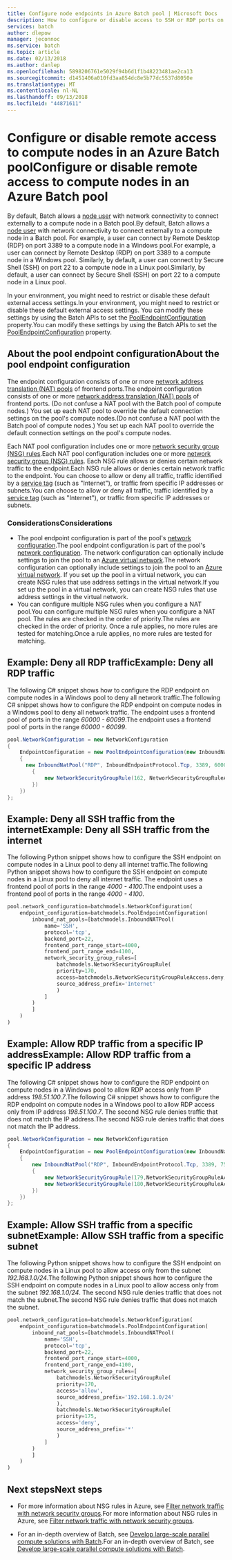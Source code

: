 ```yaml
---
title: Configure node endpoints in Azure Batch pool | Microsoft Docs
description: How to configure or disable access to SSH or RDP ports on compute nodes in an Azure Batch pool.
services: batch
author: dlepow
manager: jeconnoc
ms.service: batch
ms.topic: article
ms.date: 02/13/2018
ms.author: danlep
ms.openlocfilehash: 5898206761e5029f94b6d1f1b48223481ae2ca13
ms.sourcegitcommit: d1451406a010fd3aa854dc8e5b77dc5537d8050e
ms.translationtype: MT
ms.contentlocale: nl-NL
ms.lasthandoff: 09/13/2018
ms.locfileid: "44871611"
---
```

# <a name="configure-or-disable-remote-access-to-compute-nodes-in-an-azure-batch-pool"></a><span data-ttu-id="a7573-103">Configure or disable remote access to compute nodes in an Azure Batch pool</span><span class="sxs-lookup"><span data-stu-id="a7573-103">Configure or disable remote access to compute nodes in an Azure Batch pool</span></span>

<span data-ttu-id="a7573-104">By default, Batch allows a [node user](/rest/api/batchservice/computenode/adduser) with network connectivity to connect externally to a compute node in a Batch pool.</span><span class="sxs-lookup"><span data-stu-id="a7573-104">By default, Batch allows a [node user](/rest/api/batchservice/computenode/adduser) with network connectivity to connect externally to a compute node in a Batch pool.</span></span> <span data-ttu-id="a7573-105">For example, a user can connect by Remote Desktop (RDP) on port 3389 to a compute node in a Windows pool.</span><span class="sxs-lookup"><span data-stu-id="a7573-105">For example, a user can connect by Remote Desktop (RDP) on port 3389 to a compute node in a Windows pool.</span></span> <span data-ttu-id="a7573-106">Similarly, by default, a user can connect by Secure Shell (SSH) on port 22 to a compute node in a Linux pool.</span><span class="sxs-lookup"><span data-stu-id="a7573-106">Similarly, by default, a user can connect by Secure Shell (SSH) on port 22 to a compute node in a Linux pool.</span></span> 

<span data-ttu-id="a7573-107">In your environment, you might need to restrict or disable these default external access settings.</span><span class="sxs-lookup"><span data-stu-id="a7573-107">In your environment, you might need to restrict or disable these default external access settings.</span></span> <span data-ttu-id="a7573-108">You can modify these settings by using the Batch APIs to set the [PoolEndpointConfiguration](/rest/api/batchservice/pool/add#poolendpointconfiguration) property.</span><span class="sxs-lookup"><span data-stu-id="a7573-108">You can modify these settings by using the Batch APIs to set the [PoolEndpointConfiguration](/rest/api/batchservice/pool/add#poolendpointconfiguration) property.</span></span> 

## <a name="about-the-pool-endpoint-configuration"></a><span data-ttu-id="a7573-109">About the pool endpoint configuration</span><span class="sxs-lookup"><span data-stu-id="a7573-109">About the pool endpoint configuration</span></span>
<span data-ttu-id="a7573-110">The endpoint configuration consists of one or more [network address translation (NAT) pools](/rest/api/batchservice/pool/add#inboundnatpool) of frontend ports.</span><span class="sxs-lookup"><span data-stu-id="a7573-110">The endpoint configuration consists of one or more [network address translation (NAT) pools](/rest/api/batchservice/pool/add#inboundnatpool) of frontend ports.</span></span> <span data-ttu-id="a7573-111">(Do not confuse a NAT pool with the Batch pool of compute nodes.) You set up each NAT pool to override the default connection settings on the pool's compute nodes.</span><span class="sxs-lookup"><span data-stu-id="a7573-111">(Do not confuse a NAT pool with the Batch pool of compute nodes.) You set up each NAT pool to override the default connection settings on the pool's compute nodes.</span></span> 

<span data-ttu-id="a7573-112">Each NAT pool configuration includes one or more [network security group (NSG) rules](/rest/api/batchservice/pool/add#networksecuritygrouprule).</span><span class="sxs-lookup"><span data-stu-id="a7573-112">Each NAT pool configuration includes one or more [network security group (NSG) rules](/rest/api/batchservice/pool/add#networksecuritygrouprule).</span></span> <span data-ttu-id="a7573-113">Each NSG rule allows or denies certain network traffic to the endpoint.</span><span class="sxs-lookup"><span data-stu-id="a7573-113">Each NSG rule allows or denies certain network traffic to the endpoint.</span></span> <span data-ttu-id="a7573-114">You can choose to allow or deny all traffic, traffic identified by a [service tag](../virtual-network/security-overview.md#service-tags) (such as "Internet"), or traffic from specific IP addresses or subnets.</span><span class="sxs-lookup"><span data-stu-id="a7573-114">You can choose to allow or deny all traffic, traffic identified by a [service tag](../virtual-network/security-overview.md#service-tags) (such as "Internet"), or traffic from specific IP addresses or subnets.</span></span>

### <a name="considerations"></a><span data-ttu-id="a7573-115">Considerations</span><span class="sxs-lookup"><span data-stu-id="a7573-115">Considerations</span></span>
* <span data-ttu-id="a7573-116">The pool endpoint configuration is part of the pool's [network configuration](/rest/api/batchservice/pool/add#NetworkConfiguration).</span><span class="sxs-lookup"><span data-stu-id="a7573-116">The pool endpoint configuration is part of the pool's [network configuration](/rest/api/batchservice/pool/add#NetworkConfiguration).</span></span> <span data-ttu-id="a7573-117">The network configuration can optionally include settings to join the pool to an [Azure virtual network](batch-virtual-network.md).</span><span class="sxs-lookup"><span data-stu-id="a7573-117">The network configuration can optionally include settings to join the pool to an [Azure virtual network](batch-virtual-network.md).</span></span> <span data-ttu-id="a7573-118">If you set up the pool in a virtual network, you can create NSG rules that use address settings in the virtual network.</span><span class="sxs-lookup"><span data-stu-id="a7573-118">If you set up the pool in a virtual network, you can create NSG rules that use address settings in the virtual network.</span></span>
* <span data-ttu-id="a7573-119">You can configure multiple NSG rules when you configure a NAT pool.</span><span class="sxs-lookup"><span data-stu-id="a7573-119">You can configure multiple NSG rules when you configure a NAT pool.</span></span> <span data-ttu-id="a7573-120">The rules are checked in the order of priority.</span><span class="sxs-lookup"><span data-stu-id="a7573-120">The rules are checked in the order of priority.</span></span> <span data-ttu-id="a7573-121">Once a rule applies, no more rules are tested for matching.</span><span class="sxs-lookup"><span data-stu-id="a7573-121">Once a rule applies, no more rules are tested for matching.</span></span>


## <a name="example-deny-all-rdp-traffic"></a><span data-ttu-id="a7573-122">Example: Deny all RDP traffic</span><span class="sxs-lookup"><span data-stu-id="a7573-122">Example: Deny all RDP traffic</span></span>

<span data-ttu-id="a7573-123">The following C# snippet shows how to configure the RDP endpoint on compute nodes in a Windows pool to deny all network traffic.</span><span class="sxs-lookup"><span data-stu-id="a7573-123">The following C# snippet shows how to configure the RDP endpoint on compute nodes in a Windows pool to deny all network traffic.</span></span> <span data-ttu-id="a7573-124">The endpoint uses a frontend pool of ports in the range *60000 - 60099*.</span><span class="sxs-lookup"><span data-stu-id="a7573-124">The endpoint uses a frontend pool of ports in the range *60000 - 60099*.</span></span> 

```csharp
pool.NetworkConfiguration = new NetworkConfiguration
{
    EndpointConfiguration = new PoolEndpointConfiguration(new InboundNatPool[]
    {
      new InboundNatPool("RDP", InboundEndpointProtocol.Tcp, 3389, 60000, 60099, new NetworkSecurityGroupRule[]
        {
            new NetworkSecurityGroupRule(162, NetworkSecurityGroupRuleAccess.Deny, "*"),
        })
    })    
};
```

## <a name="example-deny-all-ssh-traffic-from-the-internet"></a><span data-ttu-id="a7573-125">Example: Deny all SSH traffic from the internet</span><span class="sxs-lookup"><span data-stu-id="a7573-125">Example: Deny all SSH traffic from the internet</span></span>

<span data-ttu-id="a7573-126">The following Python snippet shows how to configure the SSH endpoint on compute nodes in a Linux pool to deny all internet traffic.</span><span class="sxs-lookup"><span data-stu-id="a7573-126">The following Python snippet shows how to configure the SSH endpoint on compute nodes in a Linux pool to deny all internet traffic.</span></span> <span data-ttu-id="a7573-127">The endpoint uses a frontend pool of ports in the range *4000 - 4100*.</span><span class="sxs-lookup"><span data-stu-id="a7573-127">The endpoint uses a frontend pool of ports in the range *4000 - 4100*.</span></span> 

```python
pool.network_configuration=batchmodels.NetworkConfiguration(
    endpoint_configuration=batchmodels.PoolEndpointConfiguration(
        inbound_nat_pools=[batchmodels.InboundNATPool(
            name='SSH',
            protocol='tcp',
            backend_port=22,
            frontend_port_range_start=4000,
            frontend_port_range_end=4100,
            network_security_group_rules=[
                batchmodels.NetworkSecurityGroupRule(
                priority=170,
                access=batchmodels.NetworkSecurityGroupRuleAccess.deny,
                source_address_prefix='Internet'
                )
            ]
        )
        ]
    ) 
)
```

## <a name="example-allow-rdp-traffic-from-a-specific-ip-address"></a><span data-ttu-id="a7573-128">Example: Allow RDP traffic from a specific IP address</span><span class="sxs-lookup"><span data-stu-id="a7573-128">Example: Allow RDP traffic from a specific IP address</span></span>

<span data-ttu-id="a7573-129">The following C# snippet shows how to configure the RDP endpoint on compute nodes in a Windows pool to allow RDP access only from IP address *198.51.100.7*.</span><span class="sxs-lookup"><span data-stu-id="a7573-129">The following C# snippet shows how to configure the RDP endpoint on compute nodes in a Windows pool to allow RDP access only from IP address *198.51.100.7*.</span></span> <span data-ttu-id="a7573-130">The second NSG rule denies traffic that does not match the IP address.</span><span class="sxs-lookup"><span data-stu-id="a7573-130">The second NSG rule denies traffic that does not match the IP address.</span></span>

```csharp
pool.NetworkConfiguration = new NetworkConfiguration
{
    EndpointConfiguration = new PoolEndpointConfiguration(new InboundNatPool[]
    {
        new InboundNatPool("RDP", InboundEndpointProtocol.Tcp, 3389, 7500, 8000, new NetworkSecurityGroupRule[]
        {   
            new NetworkSecurityGroupRule(179,NetworkSecurityGroupRuleAccess.Allow, "198.51.100.7"),
            new NetworkSecurityGroupRule(180,NetworkSecurityGroupRuleAccess.Deny, "*")
        })
    })    
};
```

## <a name="example-allow-ssh-traffic-from-a-specific-subnet"></a><span data-ttu-id="a7573-131">Example: Allow SSH traffic from a specific subnet</span><span class="sxs-lookup"><span data-stu-id="a7573-131">Example: Allow SSH traffic from a specific subnet</span></span>

<span data-ttu-id="a7573-132">The following Python snippet shows how to configure the SSH endpoint on compute nodes in a Linux pool to allow access only from the subnet *192.168.1.0/24*.</span><span class="sxs-lookup"><span data-stu-id="a7573-132">The following Python snippet shows how to configure the SSH endpoint on compute nodes in a Linux pool to allow access only from the subnet *192.168.1.0/24*.</span></span> <span data-ttu-id="a7573-133">The second NSG rule denies traffic that does not match the subnet.</span><span class="sxs-lookup"><span data-stu-id="a7573-133">The second NSG rule denies traffic that does not match the subnet.</span></span>

```python
pool.network_configuration=batchmodels.NetworkConfiguration(
    endpoint_configuration=batchmodels.PoolEndpointConfiguration(
        inbound_nat_pools=[batchmodels.InboundNATPool(
            name='SSH',
            protocol='tcp',
            backend_port=22,
            frontend_port_range_start=4000,
            frontend_port_range_end=4100,
            network_security_group_rules=[
                batchmodels.NetworkSecurityGroupRule(
                priority=170,
                access='allow',
                source_address_prefix='192.168.1.0/24'
                ),
                batchmodels.NetworkSecurityGroupRule(
                priority=175,
                access='deny',
                source_address_prefix='*'
                )
            ]
        )
        ]
    )
)
```

## <a name="next-steps"></a><span data-ttu-id="a7573-134">Next steps</span><span class="sxs-lookup"><span data-stu-id="a7573-134">Next steps</span></span>

- <span data-ttu-id="a7573-135">For more information about NSG rules in Azure, see [Filter network traffic with network security groups](../virtual-network/security-overview.md).</span><span class="sxs-lookup"><span data-stu-id="a7573-135">For more information about NSG rules in Azure, see [Filter network traffic with network security groups](../virtual-network/security-overview.md).</span></span>

- <span data-ttu-id="a7573-136">For an in-depth overview of Batch, see [Develop large-scale parallel compute solutions with Batch](batch-api-basics.md).</span><span class="sxs-lookup"><span data-stu-id="a7573-136">For an in-depth overview of Batch, see [Develop large-scale parallel compute solutions with Batch](batch-api-basics.md).</span></span>

